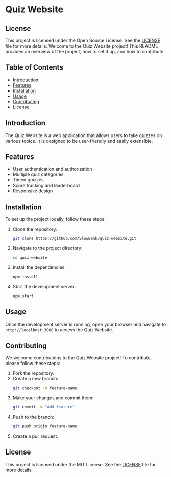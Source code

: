 # Quiz Website
## License

This project is licensed under the Open Source License. See the [LICENSE](LICENSE) file for more details.
Welcome to the Quiz Website project! This README provides an overview of the project, how to set it up, and how to contribute.

## Table of Contents

- [Introduction](#introduction)
- [Features](#features)
- [Installation](#installation)
- [Usage](#usage)
- [Contributing](#contributing)
- [License](#license)

## Introduction

The Quiz Website is a web application that allows users to take quizzes on various topics. It is designed to be user-friendly and easily extensible.

## Features

- User authentication and authorization
- Multiple quiz categories
- Timed quizzes
- Score tracking and leaderboard
- Responsive design

## Installation

To set up the project locally, follow these steps:

1. Clone the repository:
    ```bash
    git clone https://github.com/SlowBank/quiz-website.git
    ```
2. Navigate to the project directory:
    ```bash
    cd quiz-website
    ```
3. Install the dependencies:
    ```bash
    npm install
    ```
4. Start the development server:
    ```bash
    npm start
    ```

## Usage

Once the development server is running, open your browser and navigate to `http://localhost:3000` to access the Quiz Website.

## Contributing

We welcome contributions to the Quiz Website project! To contribute, please follow these steps:

1. Fork the repository.
2. Create a new branch:
    ```bash
    git checkout -b feature-name
    ```
3. Make your changes and commit them:
    ```bash
    git commit -m "Add feature"
    ```
4. Push to the branch:
    ```bash
    git push origin feature-name
    ```
5. Create a pull request.

## License

This project is licensed under the MIT License. See the [LICENSE](LICENSE) file for more details.